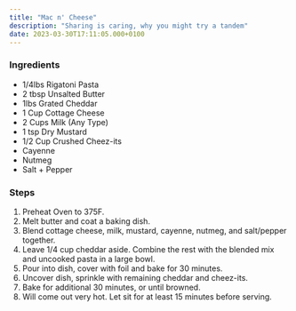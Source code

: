 ```yaml
---
title: "Mac n' Cheese"
description: "Sharing is caring, why you might try a tandem"
date: 2023-03-30T17:11:05.000+0100
---
```


### Ingredients

*   1/4lbs Rigatoni Pasta
*   2 tbsp Unsalted Butter
*   1lbs Grated Cheddar
*   1 Cup Cottage Cheese
*   2 Cups Milk (Any Type)
*   1 tsp Dry Mustard
*   1/2 Cup Crushed Cheez-its
*   Cayenne
*   Nutmeg
*   Salt + Pepper

### Steps

1.  Preheat Oven to 375F.
2.  Melt butter and coat a baking dish.
3.  Blend cottage cheese, milk, mustard, cayenne, nutmeg, and salt/pepper together.
4.  Leave 1/4 cup cheddar aside. Combine the rest with the blended mix and uncooked pasta in a large bowl.
5.  Pour into dish, cover with foil and bake for 30 minutes.
6.  Uncover dish, sprinkle with remaining cheddar and cheez-its.
7.  Bake for additional 30 minutes, or until browned.
8.  Will come out very hot. Let sit for at least 15 minutes before serving.